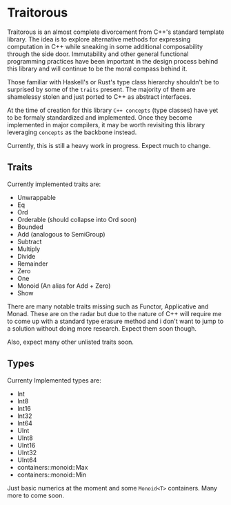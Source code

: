 Traitorous
==========

Traitorous is an almost complete divorcement from C++'s standard template
library. The idea is to explore alternative methods for expressing
computation in C++ while sneaking in some additional composability through
the side door. Immutability and other general functional programming
practices have been important in the design process behind this library
and will continue to be the moral compass behind it.

Those familiar with Haskell's or Rust's type class hierarchy shouldn't be
to surprised by some of the `traits` present. The majority of them are
shamelessy stolen and just ported to C++ as abstract interfaces.

At the time of creation for this library `C++ concepts` (type classes)
have yet to be formaly standardized and implemented. Once they become
implemented in major compilers, it may be worth revisiting this
library leveraging `concepts` as the backbone instead.

Currently, this is still a heavy work in progress. Expect much to change.

Traits
------

Currently implemented traits are:

  * Unwrappable<T>
  * Eq<T>
  * Ord<T>
  * Orderable<T> (should collapse into Ord soon)
  * Bounded<T>
  * Add<T> (analogous to SemiGroup)
  * Subtract<T>
  * Multiply<T>
  * Divide<T>
  * Remainder<T>
  * Zero<T>
  * One<T>
  * Monoid<T> (An alias for Add<T> + Zero<T>)
  * Show

There are many notable traits missing such as Functor, Applicative and Monad.
These are on the radar but due to the nature of C++ will require me to come
up with a standard type erasure method and i don't want to jump to a solution
without doing more research. Expect them soon though.

Also, expect many other unlisted traits soon.

Types
-----

Currenty Implemented types are:

  * Int
  * Int8
  * Int16
  * Int32
  * Int64
  * UInt
  * UInt8
  * UInt16
  * UInt32
  * UInt64
  * containers::monoid::Max<T>
  * containers::monoid::Min<T>

Just basic numerics at the moment and some `Monoid<T>` containers. Many more
to come soon.
